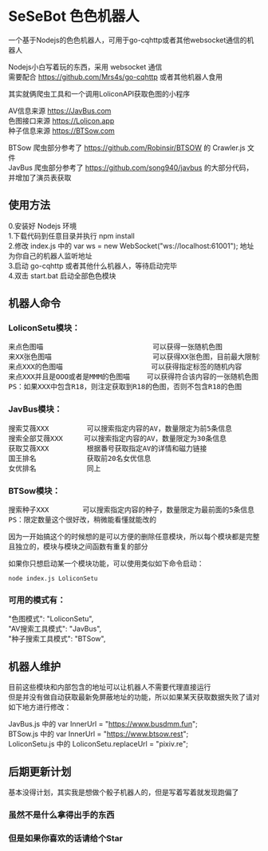 # SeSeBot 色色机器人
一个基于Nodejs的色色机器人，可用于go-cqhttp或者其他websocket通信的机器人  

Nodejs小白写着玩的东西，采用 websocket 通信  
需要配合 https://github.com/Mrs4s/go-cqhttp 或者其他机器人食用  

其实就俩爬虫工具和一个调用LoliconAPI获取色图的小程序  

AV信息来源 https://JavBus.com  
色图接口来源 https://Lolicon.app  
种子信息来源 https://BTSow.com 

BTSow 爬虫部分参考了 https://github.com/Robinsir/BTSOW 的 Crawler.js 文件  
JavBus 爬虫部分参考了 https://github.com/song940/javbus 的大部分代码，并增加了演员表获取

## 使用方法 
0.安装好 Nodejs 环境  
1.下载代码到任意目录并执行 npm install  
2.修改 index.js 中的 var ws = new WebSocket("ws://localhost:61001"); 地址为你自己的机器人监听地址  
3.启动 go-cqhttp 或者其他什么机器人，等待启动完毕  
4.双击 start.bat 启动全部色色模块 

## 机器人命令 
### LoliconSetu模块： 
<pre>
来点色图喵                          可以获得一张随机色图  
来XX张色图喵                        可以获得XX张色图，目前最大限制5张
来点XXX的色图喵                     可以获得指定标签的随机内容  
来点XXX并且是OOO或者是MMM的色图喵    可以获得符合该内容的一张随机色图  
PS：如果XXX中包含R18，则注定获取到R18的色图，否则不包含R18的色图 
</pre>

### JavBus模块： 
<pre>
搜索艾薇XXX         可以搜索指定内容的AV，数量限定为前5条信息  
搜索全部艾薇XXX     可以搜索指定内容的AV，数量限定为30条信息  
获取艾薇XXX         根据番号获取指定AV的详情和磁力链接  
国王排名            获取前20名女优信息  
女优排名            同上 
</pre>

### BTSow模块： 
<pre>
搜索种子XXX        可以搜索指定内容的种子，数量限定为最前面的5条信息  
PS：限定数量这个很好改，稍微能看懂就能改的 
</pre>

因为一开始搞这个的时候想的是可以方便的删除任意模块，所以每个模块都是完整且独立的，模块与模块之间函数有重复的部分 

如果你只想启动某一个模块功能，可以使用类似如下命令启动：  
<pre><code>node index.js LoliconSetu </code></pre>
 

### 可用的模式有： 
"色图模式": "LoliconSetu",  
"AV搜索工具模式": "JavBus",  
"种子搜索工具模式": "BTSow", 

## 机器人维护 
目前这些模块和内部包含的地址可以让机器人不需要代理直接运行  
但是并没有做自动获取最新免屏蔽地址的功能，所以如果某天获取数据失败了请对如下地方进行修改： 

JavBus.js 中的 var InnerUrl = "https://www.busdmm.fun";  
BTSow.js 中的 var InnerUrl = "https://www.btsow.rest";  
LoliconSetu.js 中的 LoliconSetu.replaceUrl = "pixiv.re"; 

## 后期更新计划 
基本没得计划，其实我是想做个骰子机器人的，但是写着写着就发现跑偏了 

### 虽然不是什么拿得出手的东西  
### 但是如果你喜欢的话请给个Star 
